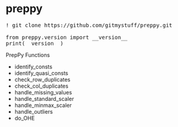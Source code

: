 # preppy

<pre>
! git clone https://github.com/gitmystuff/preppy.git

from preppy.version import __version__
print(__version__)
</pre>

PrepPy Functions
* identify_consts
* identify_quasi_consts
* check_row_duplicates
* check_col_duplicates
* handle_missing_values
* handle_standard_scaler
* handle_minmax_scaler
* handle_outliers
* do_OHE
